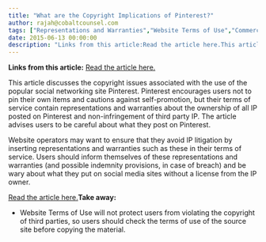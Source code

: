 ```yaml
---
title: "What are the Copyright Implications of Pinterest?"
author: rajah@cobaltcounsel.com
tags: ["Representations and Warranties","Website Terms of Use","Commercial Activities","Rajah"]
date: 2015-06-13 00:00:00
description: "Links from this article:Read the article here.This article discusses the copyright issues associated with the use of the popular..."
---
```


**Links from this article:**
[Read the article here.](http://www.lexology.com/library/detail.aspx?g=e9e807aa-ed73-479e-8ddc-a4ef48dc0e74)

This article discusses the copyright issues associated with the use of the popular social networking site Pinterest. Pinterest encourages users not to pin their own items and cautions against self-promotion, but their terms of service contain representations and warranties about the ownership of all IP posted on Pinterest and non-infringement of third party IP. The article advises users to be careful about what they post on Pinterest.

Website operators may want to ensure that they avoid IP litigation by inserting representations and warranties such as these in their terms of service. Users should inform themselves of these representations and warranties (and possible indemnity provisions, in case of breach) and be wary about what they put on social media sites without a license from the IP owner.

[Read the article here.](http://www.lexology.com/library/detail.aspx?g=e9e807aa-ed73-479e-8ddc-a4ef48dc0e74)**Take away:**
- Website Terms of Use will not protect users from violating the copyright of third parties, so users should check the terms of use of the source site before copying the material.